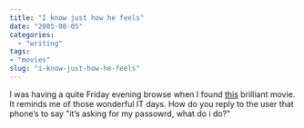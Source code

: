 ```yaml
---
title: "I know just how he feels"
date: "2005-08-05"
categories: 
  - "writing"
tags:
- "movies"
slug: "i-know-just-how-he-feels"
---
```


I was having a quite Friday evening browse when I found [this][1] brilliant movie. It reminds me of those wonderful IT days. How do you reply to the user that phone’s to say "it’s asking for my passowrd, what do i do?"

[1]:	https://www.weakendproductions.co.uk/movs/jebsjobs.html